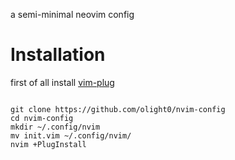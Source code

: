 a semi-minimal neovim config

# Installation
first of all install [vim-plug](https://github.com/junegunn/vim-plug)
```

git clone https://github.com/olight0/nvim-config
cd nvim-config
mkdir ~/.config/nvim
mv init.vim ~/.config/nvim/
nvim +PlugInstall

```
